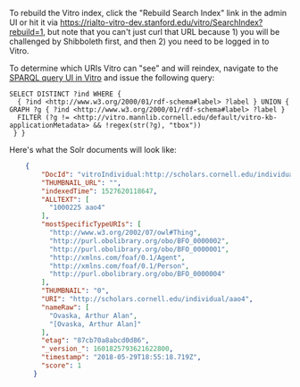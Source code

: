To rebuild the Vitro index, click the "Rebuild Search Index" link in the admin UI or hit it via https://rialto-vitro-dev.stanford.edu/vitro/SearchIndex?rebuild=1, but note that you can't just curl that URL because 1) you will be challenged by Shibboleth first, and then 2) you need to be logged in to Vitro.

To determine which URIs Vitro can "see" and will reindex, navigate to the [SPARQL query UI in Vitro](http://rialto-vitro-test/vitro/admin/sparqlquery) and issue the following query:

```sparql
SELECT DISTINCT ?ind WHERE {
  { ?ind <http://www.w3.org/2000/01/rdf-schema#label> ?label } UNION { GRAPH ?g { ?ind <http://www.w3.org/2000/01/rdf-schema#label> ?label } 
  FILTER (?g != <http://vitro.mannlib.cornell.edu/default/vitro-kb-applicationMetadata> && !regex(str(?g), "tbox"))
 } }
```

Here's what the Solr documents will look like:

```json
    {
        "DocId": "vitroIndividual:http://scholars.cornell.edu/individual/aao4",
        "THUMBNAIL_URL": "",
        "indexedTime": 1527620118647,
        "ALLTEXT": [
          "1000225 aao4"
        ],
        "mostSpecificTypeURIs": [
          "http://www.w3.org/2002/07/owl#Thing",
          "http://purl.obolibrary.org/obo/BFO_0000002",
          "http://purl.obolibrary.org/obo/BFO_0000001",
          "http://xmlns.com/foaf/0.1/Agent",
          "http://xmlns.com/foaf/0.1/Person",
          "http://purl.obolibrary.org/obo/BFO_0000004"
        ],
        "THUMBNAIL": "0",
        "URI": "http://scholars.cornell.edu/individual/aao4",
        "nameRaw": [
          "Ovaska, Arthur Alan",
          "[Ovaska, Arthur Alan]"
        ],
        "etag": "87cb70a8abcd0d86",
        "_version_": 1601825793621622800,
        "timestamp": "2018-05-29T18:55:18.719Z",
        "score": 1
      }
```